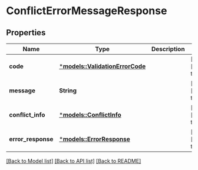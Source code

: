 # ConflictErrorMessageResponse

## Properties
Name | Type | Description | Notes
------------ | ------------- | ------------- | -------------
**code** | [***models::ValidationErrorCode**](ValidationErrorCode.md) |  | [optional] [default to None]
**message** | **String** |  | [optional] [default to None]
**conflict_info** | [***models::ConflictInfo**](ConflictInfo.md) |  | [optional] [default to None]
**error_response** | [***models::ErrorResponse**](ErrorResponse.md) |  | [optional] [default to None]

[[Back to Model list]](../README.md#documentation-for-models) [[Back to API list]](../README.md#documentation-for-api-endpoints) [[Back to README]](../README.md)


